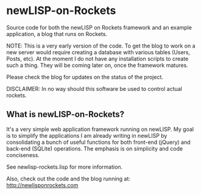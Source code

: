 newLISP-on-Rockets
==================

Source code for both the newLISP on Rockets framework and an example application, a blog that runs on Rockets.

NOTE: This is a very early version of the code.  To get the blog to work on a new server would require creating a database with various tables (Users, Posts, etc).  At the moment I do not have any installation scripts to create such a thing.  They will be coming later on, once the framework matures.

Please check the blog for updates on the status of the project.

DISCLAIMER: In no way should this software be used to control actual rockets.  

What is newLISP-on-Rockets?
---------------------------

It's a very simple web application framework running on newLISP.  My goal is to simplify the applications I am already writing in newLISP by consolidating a bunch of useful functions for both front-end (jQuery) and back-end (SQLite) operations.  The emphasis is on simplicity and code conciseness.

See newlisp-rockets.lisp for more information.

Also, check out the code and the blog running at: http://newlisponrockets.com

